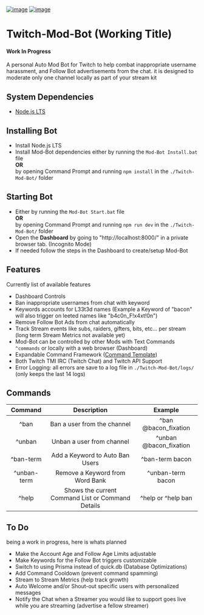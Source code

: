 [![image](https://img.shields.io/badge/language-typescript-blue)](https://www.typescriptlang.org)
[![image](https://img.shields.io/badge/node-%3E%3D%2016.0.0-blue)](https://nodejs.org/)

# Twitch-Mod-Bot (Working Title)

#### <b>Work In Progress</b></br>

A personal Auto Mod Bot for Twitch to help combat inappropriate username harassment, and Follow Bot advertisements from the chat.
it is designed to moderate only one channel locally as part of your stream kit

## System Dependencies

- [Node.js LTS](https://nodejs.org/en/download/)

## Installing Bot

- Install Node.js LTS
- Install Mod-Bot dependencies either by running the `Mod-Bot Install.bat` file </br><b>OR</b></br> by opening Command Prompt and running `npm install` in the `./Twitch-Mod-Bot/` folder

## Starting Bot

- Either by running the `Mod-Bot Start.bat` file </br><b>OR</b></br> by opening Command Prompt and running `npm run dev` in the `./Twitch-Mod-Bot/` folder
- Open the <b>Dashboard</b> by going to "http://localhost:8000/" in a private browser tab. (Incognito Mode)
- If needed follow the steps in the Dashboard to create/setup Mod-Bot

## Features

Currently list of available features

- Dashboard Controls
- Ban inappropriate usernames from chat with keyword
- Keywords accounts for L33t3d names (Example a Keyword of "bacon" will also trigger on leeted names like "b4c0n_F!x4xt!0n")
- Remove Follow Bot Ads from chat automatically
- Track Stream events like subs, raiders, gifters, bits, etc... per stream (long term Stream Metrics not available yet)
- Mod-Bot can be controlled by other Mods with Text Commands `^commands` or locally with a web browser (Dashboard)
- Expandable Command Framework ([Command Template](https://github.com/Bacon-Fixation/Twitch-Mod-Bot/wiki/Creating-Custom-Command#custom-command-template))
- Both Twitch TMI IRC (Twitch Chat) and Twitch API Support
- Error Logging: all errors are save to a log file in `./Twitch-Mod-Bot/logs/` (only keeps the last 14 logs)

## Commands

|   Command   |                    Description                    |        Example         |
| :---------: | :-----------------------------------------------: | :--------------------: |
|    ^ban     |            Ban a user from the channel            |  ^ban @bacon_fixation  |
|   ^unban    |             Unban a user from channel             | ^unban @bacon_fixation |
|  ^ban-term  |          Add a Keyword to Auto Ban Users          |    ^ban-term bacon     |
| ^unban-term |          Remove a Keyword from Word Bank          |   ^unban-term bacon    |
|    ^help    | Shows the current Command List or Command Details |   ^help or ^help ban   |

## To Do

being a work in progress, here is whats planned

- Make the Account Age and Follow Age Limits adjustable
- Make Keywords for the Follow Bot triggers customizable
- Switch to using Prisma instead of quick.db (Database Optimizations)
- Add Command Cooldown (prevent command spamming)
- Stream to Stream Metrics (help track growth)
- Auto Welcome and/or Shout-out specific users with personalized messages
- Notify the Chat when a Streamer you would like to support goes live while you are streaming (advertise a fellow streamer)
